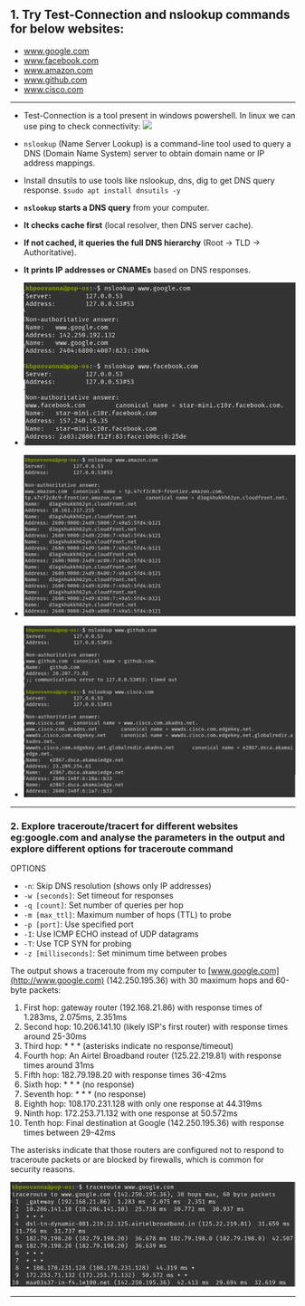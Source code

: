 ## 1. Try Test-Connection and nslookup commands for below websites:
- www.google.com
- www.facebook.com
- www.amazon.com
- www.github.com
- www.cisco.com

---

- Test-Connection is a tool present in windows powershell. In linux we can use ping to check connectivity:
![](./imgPasted%20image%2020250316095607.webp)
	
- `nslookup` (Name Server Lookup) is a command-line tool used to query a DNS (Domain Name System) server to obtain domain name or IP address mappings.
- Install dnsutils to use tools like nslookup, dns, dig to get DNS query response.
	`$sudo apt install dnsutils -y`
	
- **`nslookup` starts a DNS query** from your computer.
- **It checks cache first** (local resolver, then DNS server cache).
- **If not cached, it queries the full DNS hierarchy** (Root → TLD → Authoritative).
- **It prints IP addresses or CNAMEs** based on DNS responses.

- ![](./img/Pasted%20image%2020250316093855.webp)

- ![](./img/Pasted%20image%2020250316093912.webp)

- ![](./img/Pasted%20image%2020250316093932.webp)

---

### 2. Explore traceroute/tracert for different websites eg:google.com and analyse the parameters in the output and explore different options for traceroute command

OPTIONS
- `-n`: Skip DNS resolution (shows only IP addresses)
- `-w [seconds]`: Set timeout for responses
- `-q [count]`: Set number of queries per hop
- `-m [max_ttl]`: Maximum number of hops (TTL) to probe
- `-p [port]`: Use specified port
- `-I`: Use ICMP ECHO instead of UDP datagrams
- `-T`: Use TCP SYN for probing
- `-z [milliseconds]`: Set minimum time between probes

The output shows a traceroute from my computer to [www.google.com](http://www.google.com) (142.250.195.36) with 30 maximum hops and 60-byte packets:

1. First hop: gateway router (192.168.21.86) with response times of 1.283ms, 2.075ms, 2.351ms
2. Second hop: 10.206.141.10 (likely ISP's first router) with response times around 25-30ms
3. Third hop: * * * (asterisks indicate no response/timeout)
4. Fourth hop: An Airtel Broadband router (125.22.219.81) with response times around 31ms
5. Fifth hop: 182.79.198.20 with response times 36-42ms
6. Sixth hop: * * * (no response)
7. Seventh hop: * * * (no response)
8. Eighth hop: 108.170.231.128 with only one response at 44.319ms
9. Ninth hop: 172.253.71.132 with one response at 50.572ms
10. Tenth hop: Final destination at Google (142.250.195.36) with response times between 29-42ms

The asterisks indicate that those routers are configured not to respond to traceroute packets or are blocked by firewalls, which is common for security reasons.

![](./img/Pasted%20image%2020250316105328.webp)


---

